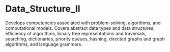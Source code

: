 # Data_Structure_II
Develops competencies associated with problem-solving, algorithms, and computational models. Covers abstract data types and data structures, efficiency of algorithms, binary tree representations and traversals, searching, dictionaries, priority queues, hashing, directed graphs and graph algorithms, and language grammars.

